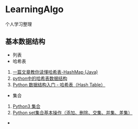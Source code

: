 # LearningAlgo
个人学习整理

## 基本数据结构

- 列表
- 哈希表
1. [一篇文章教你读懂哈希表-HashMap (Java) ](https://zhuanlan.zhihu.com/p/84327339)
2. [python中的哈希表数据结构](https://zhuanlan.zhihu.com/p/63527627)
3. [Python 数据结构入门 - 哈希表（Hash Table）](https://python123.io/index/topics/data_structure/hash_table)
- 集合
1. [Python3 集合](https://www.runoob.com/python3/python3-set.html)
2. [Python set集合基本操作（添加、删除、交集、并集、差集）](http://c.biancheng.net/view/4400.html)
- 
